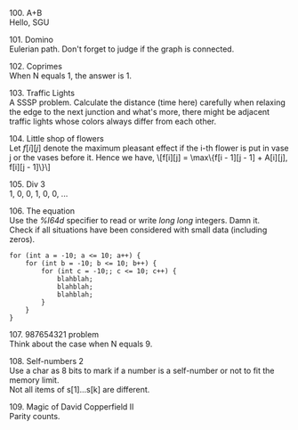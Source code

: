100\. A+B  
Hello, SGU

101\. Domino  
Eulerian path. Don't forget to judge if the graph is connected.

102\. Coprimes  
When N equals 1, the answer is 1.

103\. Traffic Lights  
A SSSP problem. Calculate the distance (time here) carefully when
relaxing the edge to the next junction and what's more, there might be
adjacent traffic lights whose colors always differ from each other.

104\. Little shop of flowers  
Let $f[i][j]$ denote the maximum pleasant effect if the i-th flower is
put in vase j or the vases before it. Hence we have,
\\\[f[i][j] = \max\\{f[i - 1][j - 1] + A[i][j], f[i][j - 1]\\}\\\]

105\. Div 3  
1, 0, 0, 1, 0, 0, ...

106\. The equation  
Use the *%I64d* specifier to read or write *long long* integers. Damn
it.  
Check if all situations have been considered with small data (including
zeros).

    for (int a = -10; a <= 10; a++) {
        for (int b = -10; b <= 10; b++) {
            for (int c = -10;; c <= 10; c++) {
                blahblah;
                blahblah;
                blahblah;
            }
        }
    }

107\. 987654321 problem  
Think about the case when N equals 9.

108\. Self-numbers 2  
Use a char as 8 bits to mark if a number is a self-number or not to fit
the memory limit.  
Not all items of s[1]...s[k] are different.

109\. Magic of David Copperfield II  
Parity counts.
